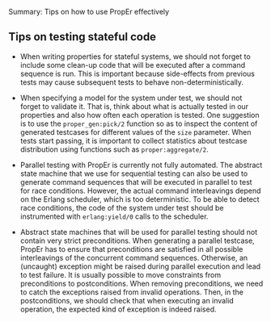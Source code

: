 Summary: Tips on how to use PropEr effectively

Tips on testing stateful code
------------------------------

* When writing properties for stateful systems, we should not forget to include
  some clean-up code that will be executed after a command sequence is run.
  This is important because side-effects from previous tests may cause
  subsequent tests to behave non-deterministically.

* When specifying a model for the system under test, we should not forget to
  validate it. That is, think about what is actually tested in our properties
  and also how often each operation is tested. One suggestion is to use the
  `proper_gen:pick/2` function so as to inspect the content of generated
  testcases for different values of the `size` parameter. When tests start
  passing, it is  important to collect statistics about testcase distribution
  using functions such as `proper:aggregate/2`.

* Parallel testing with PropEr is currently not fully automated. The abstract
  state machine that we use for sequential testing can also be used to
  generate command sequences that will be executed in parallel to test for
  race conditions. However, the actual command interleavings depend on the
  Erlang scheduler, which is too deterministic. To be able to detect race
  conditions, the code of the system under test should be instrumented with
  `erlang:yield/0` calls to the scheduler.

* Abstract state machines that will be used for parallel testing should not
  contain very strict preconditions. When generating a parallel testcase, PropEr
  has to ensure that preconditions are satisfied in all possible interleavings
  of the concurrent command sequences. Otherwise, an (uncaught) exception might
  be raised during parallel execution and lead to test failure. It is usually
  possible to move constraints from preconditions to postconditions. When
  removing preconditions, we need to catch the exceptions raised from invalid
  operations. Then, in the postconditions, we should check that when executing
  an invalid operation, the expected kind of exception is indeed raised.

<!-- kate: replace-tabs-save on; replace-tabs on; tab-width 8; -->
